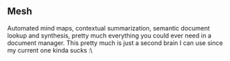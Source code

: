 ## Mesh ##
Automated mind maps, contextual summarization, semantic document lookup and synthesis, pretty much everything you could ever need in a document manager.
This pretty much is just a second brain I can use since my current one kinda sucks :\
